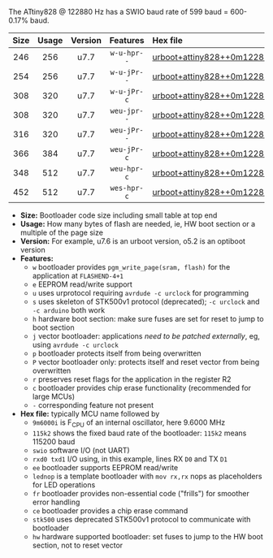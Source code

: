The ATtiny828 @ 122880 Hz has a SWIO baud rate of 599 baud = 600-0.17% baud.

|Size|Usage|Version|Features|Hex file|
|:-:|:-:|:-:|:-:|:--|
|246|256|u7.7|`w-u-hpr--`|[urboot+attiny828++0m122880i++++0k6_swio_rxc2_txc3_lednop_hw.hex](https://raw.githubusercontent.com/stefanrueger/urboot.hex/main/mcus/attiny828/internal_oscillator/fint++0m122880_Hz/br++++0k6_bps/urboot+attiny828++0m122880i++++0k6_swio_rxc2_txc3_lednop_hw.hex)|
|254|256|u7.7|`w-u-jPr--`|[urboot+attiny828++0m122880i++++0k6_swio_rxc2_txc3.hex](https://raw.githubusercontent.com/stefanrueger/urboot.hex/main/mcus/attiny828/internal_oscillator/fint++0m122880_Hz/br++++0k6_bps/urboot+attiny828++0m122880i++++0k6_swio_rxc2_txc3.hex)|
|308|320|u7.7|`w-u-jPr-c`|[urboot+attiny828++0m122880i++++0k6_swio_rxc2_txc3_lednop_fr_ce.hex](https://raw.githubusercontent.com/stefanrueger/urboot.hex/main/mcus/attiny828/internal_oscillator/fint++0m122880_Hz/br++++0k6_bps/urboot+attiny828++0m122880i++++0k6_swio_rxc2_txc3_lednop_fr_ce.hex)|
|308|320|u7.7|`weu-jpr--`|[urboot+attiny828++0m122880i++++0k6_swio_rxc2_txc3_ee_lednop.hex](https://raw.githubusercontent.com/stefanrueger/urboot.hex/main/mcus/attiny828/internal_oscillator/fint++0m122880_Hz/br++++0k6_bps/urboot+attiny828++0m122880i++++0k6_swio_rxc2_txc3_ee_lednop.hex)|
|316|320|u7.7|`weu-jPr--`|[urboot+attiny828++0m122880i++++0k6_swio_rxc2_txc3_ee.hex](https://raw.githubusercontent.com/stefanrueger/urboot.hex/main/mcus/attiny828/internal_oscillator/fint++0m122880_Hz/br++++0k6_bps/urboot+attiny828++0m122880i++++0k6_swio_rxc2_txc3_ee.hex)|
|366|384|u7.7|`weu-jPr-c`|[urboot+attiny828++0m122880i++++0k6_swio_rxc2_txc3_ee_lednop_fr_ce.hex](https://raw.githubusercontent.com/stefanrueger/urboot.hex/main/mcus/attiny828/internal_oscillator/fint++0m122880_Hz/br++++0k6_bps/urboot+attiny828++0m122880i++++0k6_swio_rxc2_txc3_ee_lednop_fr_ce.hex)|
|348|512|u7.7|`weu-hpr-c`|[urboot+attiny828++0m122880i++++0k6_swio_rxc2_txc3_ee_lednop_fr_ce_hw.hex](https://raw.githubusercontent.com/stefanrueger/urboot.hex/main/mcus/attiny828/internal_oscillator/fint++0m122880_Hz/br++++0k6_bps/urboot+attiny828++0m122880i++++0k6_swio_rxc2_txc3_ee_lednop_fr_ce_hw.hex)|
|452|512|u7.7|`wes-hpr-c`|[urboot+attiny828++0m122880i++++0k6_swio_rxc2_txc3_ee_lednop_fr_ce_stk500_hw.hex](https://raw.githubusercontent.com/stefanrueger/urboot.hex/main/mcus/attiny828/internal_oscillator/fint++0m122880_Hz/br++++0k6_bps/urboot+attiny828++0m122880i++++0k6_swio_rxc2_txc3_ee_lednop_fr_ce_stk500_hw.hex)|

- **Size:** Bootloader code size including small table at top end
- **Usage:** How many bytes of flash are needed, ie, HW boot section or a multiple of the page size
- **Version:** For example, u7.6 is an urboot version, o5.2 is an optiboot version
- **Features:**
  + `w` bootloader provides `pgm_write_page(sram, flash)` for the application at `FLASHEND-4+1`
  + `e` EEPROM read/write support
  + `u` uses urprotocol requiring `avrdude -c urclock` for programming
  + `s` uses skeleton of STK500v1 protocol (deprecated); `-c urclock` and `-c arduino` both work
  + `h` hardware boot section: make sure fuses are set for reset to jump to boot section
  + `j` vector bootloader: applications *need to be patched externally*, eg, using `avrdude -c urclock`
  + `p` bootloader protects itself from being overwritten
  + `P` vector bootloader only: protects itself and reset vector from being overwritten
  + `r` preserves reset flags for the application in the register R2
  + `c` bootloader provides chip erase functionality (recommended for large MCUs)
  + `-` corresponding feature not present
- **Hex file:** typically MCU name followed by
  + `9m6000i` is F<sub>CPU</sub> of an internal oscillator, here 9.6000 MHz
  + `115k2` shows the fixed baud rate of the bootloader: `115k2` means 115200 baud
  + `swio` software I/O (not UART)
  + `rxd0 txd1` I/O using, in this example, lines RX `D0` and TX `D1`
  + `ee` bootloader supports EEPROM read/write
  + `lednop` is a template bootloader with `mov rx,rx` nops as placeholders for LED operations
  + `fr` bootloader provides non-essential code ("frills") for smoother error handling
  + `ce` bootloader provides a chip erase command
  + `stk500` uses deprecated STK500v1 protocol to communicate with bootloader
  + `hw` hardware supported bootloader: set fuses to jump to the HW boot section, not to reset vector
